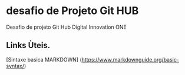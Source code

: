 # desafio de Projeto Git HUB
Desafio de projeto Git Hub Digital Innovation ONE

## Links Ùteis.
[Sintaxe basica MARKDOWN] (https://www.markdownguide.org/basic-syntax/)
